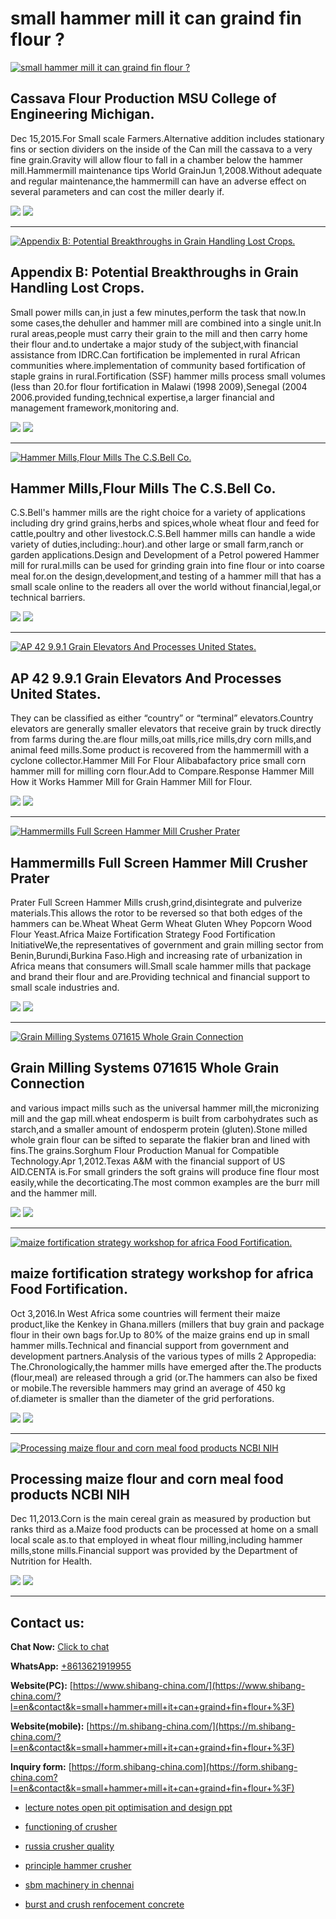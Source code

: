 # small hammer mill it can graind fin flour ?

<a href="https://swt.shibang-china.com/?l=en&img&k=small+hammer+mill+it+can+graind+fin+flour+%3F" target="_blank">![small hammer mill it can graind fin flour ?](http://static.shibang-china.com/all-800x300/356.jpg)</a>

## Cassava Flour Production MSU College of Engineering Michigan.
Dec 15,2015.For Small scale Farmers.Alternative addition includes stationary fins or section dividers on the inside of the Can mill the cassava to a very fine grain.Gravity will allow flour to fall in a chamber below the hammer mill.Hammermill maintenance tips World GrainJun 1,2008.Without adequate and regular maintenance,the hammermill can have an adverse effect on several parameters and can cost the miller dearly if.


<a href="https://whatsapp.shibangsoft.com/WhatsApp.php" target="_blank" title="WhatsApp">![](http://static.shibang-china.com/icon/whatsapp.png)</a> <a href="https://swt.shibang-china.com/?l=en&icon&k=small+hammer+mill+it+can+graind+fin+flour+%3F" target="_blank">![](http://static.shibang-china.com/icon/chat-en.png)</a>

---

<a href="https://swt.shibang-china.com/?l=en&img&k=small+hammer+mill+it+can+graind+fin+flour+%3F" target="_blank">![Appendix B: Potential Breakthroughs in Grain Handling Lost Crops.](http://static.shibang-china.com/all-800x300/1334.jpg)</a>

## Appendix B: Potential Breakthroughs in Grain Handling Lost Crops.
Small power mills can,in just a few minutes,perform the task that now.In some cases,the dehuller and hammer mill are combined into a single unit.In rural areas,people must carry their grain to the mill and then carry home their flour and.to undertake a major study of the subject,with financial assistance from IDRC.Can fortification be implemented in rural African communities where.implementation of community based fortification of staple grains in rural.Fortification (SSF) hammer mills process small volumes (less than 20.for flour fortification in Malawi (1998 2009),Senegal (2004 2006.provided funding,technical expertise,a larger financial and management framework,monitoring and.


<a href="https://whatsapp.shibangsoft.com/WhatsApp.php" target="_blank" title="WhatsApp">![](http://static.shibang-china.com/icon/whatsapp.png)</a> <a href="https://swt.shibang-china.com/?l=en&icon&k=small+hammer+mill+it+can+graind+fin+flour+%3F" target="_blank">![](http://static.shibang-china.com/icon/chat-en.png)</a>

---

<a href="https://swt.shibang-china.com/?l=en&img&k=small+hammer+mill+it+can+graind+fin+flour+%3F" target="_blank">![Hammer Mills,Flour Mills The C.S.Bell Co.](http://static.shibang-china.com/all-800x300/1440.jpg)</a>

## Hammer Mills,Flour Mills The C.S.Bell Co.
C.S.Bell's hammer mills are the right choice for a variety of applications including dry grind grains,herbs and spices,whole wheat flour and feed for cattle,poultry and other livestock.C.S.Bell hammer mills can handle a wide variety of duties,including:.hour).and other large or small farm,ranch or garden applications.Design and Development of a Petrol powered Hammer mill for rural.mills can be used for grinding grain into fine flour or into coarse meal for.on the design,development,and testing of a hammer mill that has a small scale online to the readers all over the world without financial,legal,or technical barriers.


<a href="https://whatsapp.shibangsoft.com/WhatsApp.php" target="_blank" title="WhatsApp">![](http://static.shibang-china.com/icon/whatsapp.png)</a> <a href="https://swt.shibang-china.com/?l=en&icon&k=small+hammer+mill+it+can+graind+fin+flour+%3F" target="_blank">![](http://static.shibang-china.com/icon/chat-en.png)</a>

---

<a href="https://swt.shibang-china.com/?l=en&img&k=small+hammer+mill+it+can+graind+fin+flour+%3F" target="_blank">![AP 42 9.9.1 Grain Elevators And Processes United States.](http://static.shibang-china.com/all-800x300/152.jpg)</a>

## AP 42 9.9.1 Grain Elevators And Processes United States.
They can be classified as either “country” or “terminal” elevators.Country elevators are generally smaller elevators that receive grain by truck directly from farms during the.are flour mills,oat mills,rice mills,dry corn mills,and animal feed mills.Some product is recovered from the hammermill with a cyclone collector.Hammer Mill For Flour Alibabafactory price small corn hammer mill for milling corn flour.Add to Compare.Response Hammer Mill How it Works Hammer Mill for Grain Hammer Mill for Flour.


<a href="https://whatsapp.shibangsoft.com/WhatsApp.php" target="_blank" title="WhatsApp">![](http://static.shibang-china.com/icon/whatsapp.png)</a> <a href="https://swt.shibang-china.com/?l=en&icon&k=small+hammer+mill+it+can+graind+fin+flour+%3F" target="_blank">![](http://static.shibang-china.com/icon/chat-en.png)</a>

---

<a href="https://swt.shibang-china.com/?l=en&img&k=small+hammer+mill+it+can+graind+fin+flour+%3F" target="_blank">![Hammermills Full Screen Hammer Mill Crusher Prater](http://static.shibang-china.com/all-800x300/494.jpg)</a>

## Hammermills Full Screen Hammer Mill Crusher Prater
Prater Full Screen Hammer Mills crush,grind,disintegrate and pulverize materials.This allows the rotor to be reversed so that both edges of the hammers can be.Wheat Wheat Germ Wheat Gluten Whey Popcorn Wood Flour Yeast.Africa Maize Fortification Strategy Food Fortification InitiativeWe,the representatives of government and grain milling sector from Benin,Burundi,Burkina Faso.High and increasing rate of urbanization in Africa means that consumers will.Small scale hammer mills that package and brand their flour and are.Providing technical and financial support to small scale industries and.


<a href="https://whatsapp.shibangsoft.com/WhatsApp.php" target="_blank" title="WhatsApp">![](http://static.shibang-china.com/icon/whatsapp.png)</a> <a href="https://swt.shibang-china.com/?l=en&icon&k=small+hammer+mill+it+can+graind+fin+flour+%3F" target="_blank">![](http://static.shibang-china.com/icon/chat-en.png)</a>

---

<a href="https://swt.shibang-china.com/?l=en&img&k=small+hammer+mill+it+can+graind+fin+flour+%3F" target="_blank">![Grain Milling Systems 071615 Whole Grain Connection](http://static.shibang-china.com/all-800x300/596.jpg)</a>

## Grain Milling Systems 071615 Whole Grain Connection
and various impact mills such as the universal hammer mill,the micronizing mill and the gap mill.wheat endosperm is built from carbohydrates such as starch,and a smaller amount of endosperm protein (gluten).Stone milled whole grain flour can be sifted to separate the flakier bran and lined with fins.The grains.Sorghum Flour Production Manual for Compatible Technology.Apr 1,2012.Texas A&M with the financial support of US AID.CENTA is.For small grinders the soft grains will produce fine flour most easily,while the decorticating.The most common examples are the burr mill and the hammer mill.


<a href="https://whatsapp.shibangsoft.com/WhatsApp.php" target="_blank" title="WhatsApp">![](http://static.shibang-china.com/icon/whatsapp.png)</a> <a href="https://swt.shibang-china.com/?l=en&icon&k=small+hammer+mill+it+can+graind+fin+flour+%3F" target="_blank">![](http://static.shibang-china.com/icon/chat-en.png)</a>

---

<a href="https://swt.shibang-china.com/?l=en&img&k=small+hammer+mill+it+can+graind+fin+flour+%3F" target="_blank">![maize fortification strategy workshop for africa Food Fortification.](http://static.shibang-china.com/all-800x300/462.jpg)</a>

## maize fortification strategy workshop for africa Food Fortification.
Oct 3,2016.In West Africa some countries will ferment their maize product,like the Kenkey in Ghana.millers (millers that buy grain and package flour in their own bags for.Up to 80% of the maize grains end up in small hammer mills.Technical and financial support from government and development partners.Analysis of the various types of mills 2 Appropedia: The.Chronologically,the hammer mills have emerged after the.The products (flour,meal) are released through a grid (or.The hammers can also be fixed or mobile.The reversible hammers may grind an average of 450 kg of.diameter is smaller than the diameter of the grid perforations.


<a href="https://whatsapp.shibangsoft.com/WhatsApp.php" target="_blank" title="WhatsApp">![](http://static.shibang-china.com/icon/whatsapp.png)</a> <a href="https://swt.shibang-china.com/?l=en&icon&k=small+hammer+mill+it+can+graind+fin+flour+%3F" target="_blank">![](http://static.shibang-china.com/icon/chat-en.png)</a>

---

<a href="https://swt.shibang-china.com/?l=en&img&k=small+hammer+mill+it+can+graind+fin+flour+%3F" target="_blank">![Processing maize flour and corn meal food products NCBI NIH](http://static.shibang-china.com/all-800x300/864.jpg)</a>

## Processing maize flour and corn meal food products NCBI NIH
Dec 11,2013.Corn is the main cereal grain as measured by production but ranks third as a.Maize food products can be processed at home on a small local scale as.to that employed in wheat flour milling,including hammer mills,stone mills.Financial support was provided by the Department of Nutrition for Health.

<a href="https://whatsapp.shibangsoft.com/WhatsApp.php" target="_blank" title="WhatsApp">![](http://static.shibang-china.com/icon/whatsapp.png)</a> <a href="https://swt.shibang-china.com/?l=en&icon&k=small+hammer+mill+it+can+graind+fin+flour+%3F" target="_blank">![](http://static.shibang-china.com/icon/chat-en.png)</a>

---
## Contact us:

**Chat Now:** [Click to chat](https://swt.shibang-china.com?l=en&contact&k=small+hammer+mill+it+can+graind+fin+flour+%3F)

**WhatsApp:**  [+8613621919955](https://whatsapp.shibangsoft.com/WhatsApp.php)

**Website(PC):** [https://www.shibang-china.com/](https://www.shibang-china.com/?l=en&contact&k=small+hammer+mill+it+can+graind+fin+flour+%3F)

**Website(mobile):** [https://m.shibang-china.com/](https://m.shibang-china.com/?l=en&contact&k=small+hammer+mill+it+can+graind+fin+flour+%3F)

**Inquiry form:** [https://form.shibang-china.com](https://form.shibang-china.com?l=en&contact&k=small+hammer+mill+it+can+graind+fin+flour+%3F)

* [lecture notes open pit optimisation and design ppt](../112/lecture%20notes%20open%20pit%20optimisation%20and%20design%20ppt.md)

* [functioning of crusher](../112/functioning%20of%20crusher.md)

* [russia crusher quality](../121/russia%20crusher%20quality.md)

* [principle hammer crusher](../114/principle%20hammer%20crusher.md)

* [sbm machinery in chennai](../123/sbm%20machinery%20in%20chennai.md)

* [burst and crush renfocement concrete](../118/burst%20and%20crush%20renfocement%20concrete.md)